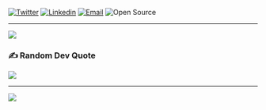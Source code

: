 
[![Twitter](https://img.shields.io/badge/-Twitter-1ca0f1?style=flat&labelColor=1ca0f1&logo=twitter&logoColor=white&link=https://twitter.com/juan_martin444)](https://twitter.com/juan_martin444)
[![Linkedin](https://img.shields.io/badge/-LinkedIn-blue?style=flat&logo=Linkedin&logoColor=white&link=https://www.linkedin.com/in/juanmartin96/)](https://www.linkedin.com/in/juanmartin96/)
[![Email](https://img.shields.io/badge/-Email-c14438?style=flat&logo=Gmail&logoColor=white&link=mailto:saraviamartin16@gmail.com)](mailto:saraviamartin16@sgmail.com)
![Open Source](http://img.shields.io/badge/-Open%20Source%20Fan-3DA639?style=flat&logo=open-source-initiative&logoColor=ffffff)


<hr/>

![](https://github-readme-stats.vercel.app/api/top-langs/?username=SaraviaMartin&theme=midnight-purple&hide_border=true&include_all_commits=false&count_private=false&layout=compact)


### ✍️ Random Dev Quote
![](https://quotes-github-readme.vercel.app/api?type=horizontal&theme=tokyonight)

---
[![](https://visitcount.itsvg.in/api?id=SaraviaMartin&icon=5&color=0)](https://visitcount.itsvg.in)



  

